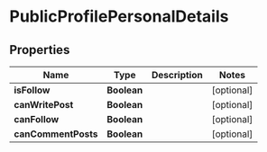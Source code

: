 # PublicProfilePersonalDetails

## Properties
Name | Type | Description | Notes
------------ | ------------- | ------------- | -------------
**isFollow** | **Boolean** |  |  [optional]
**canWritePost** | **Boolean** |  |  [optional]
**canFollow** | **Boolean** |  |  [optional]
**canCommentPosts** | **Boolean** |  |  [optional]
